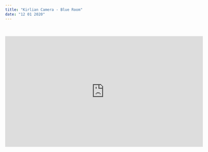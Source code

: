 ```yaml
---
title: "Kirlian Camera - Blue Room"
date: "12 01 2020"
---
```




</br>
</br>



<div align="left">
   <iframe width="640" height="360" src="http://www.youtube.com/embed/q-sxfW_6h8M" frameborder="0" allowfullscreen>
   </iframe>
</div>